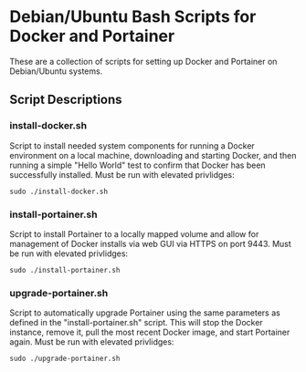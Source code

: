# Debian/Ubuntu Bash Scripts for Docker and Portainer
These are a collection of scripts for setting up Docker and Portainer on Debian/Ubuntu systems. 

## Script Descriptions
### install-docker.sh
Script to install needed system components for running a Docker environment on a local machine, downloading and starting Docker, and then running a simple "Hello World" test to confirm that Docker has been successfully installed.  Must be run with elevated privlidges:
```
sudo ./install-docker.sh
```
### install-portainer.sh
Script to install Portainer to a locally mapped volume and allow for management of Docker installs via web GUI via HTTPS on port 9443. Must be run with elevated privlidges:
```
sudo ./install-portainer.sh
```
### upgrade-portainer.sh
Script to automatically upgrade Portainer using the same parameters as defined in the "install-portainer.sh" script. This will stop the Docker instance, remove it, pull the most recent Docker image, and start Portainer again. Must be run with elevated privlidges:
```
sudo ./upgrade-portainer.sh
```
